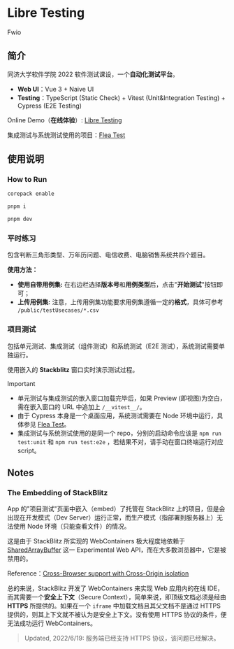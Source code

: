 # Libre Testing

Fwio

## 简介

同济大学软件学院 2022 软件测试课设，一个**自动化测试平台**。

- **Web UI**：Vue 3 + Naive UI
- **Testing**：TypeScript (Static Check) + Vitest (Unit&Integration Testing) + Cypress (E2E Testing)

Online Demo（**在线体验**）: [Libre Testing](https://libre-testing.vercel.app)

集成测试与系统测试使用的项目：[Flea Test](https://github.com/3fuyang/flea-test)

## 使用说明

### How to Run

```bash
corepack enable

pnpm i

pnpm dev
```

### 平时练习

包含判断三角形类型、万年历问题、电信收费、电脑销售系统共四个题目。

**使用方法：**

+ **使用自带用例集:** 在右边栏选择**版本号**和**用例类型**后，点击"**开始测试**"按钮即可；
+ **上传用例集:** 注意，上传用例集功能要求用例集遵循一定的**格式**，具体可参考 `/public/testUsecases/*.csv`

### 项目测试

包括单元测试、集成测试（组件测试）和系统测试（E2E 测试），系统测试需要单独运行。

使用嵌入的 **Stackblitz** 窗口实时演示测试过程。

> [!IMPORTANT]
> + 单元测试与集成测试的嵌入窗口加载完毕后，如果 Preview (即视图)为空白，需在嵌入窗口的 URL 中追加上 `/__vitest__/`。
> + 由于 Cypress 本身是一个桌面应用，系统测试需要在 Node 环境中运行，具体参见 [Flea Test](https://github.com/3fuyang/flea-test)。
> + 集成测试与系统测试使用的是同一个 repo，分别的启动命令应该是 `npm run test:unit` 和 `npm run test:e2e` ，若结果不对，请手动在窗口终端运行对应 script。

## Notes

### The Embedding of StackBlitz

App 的"项目测试"页面中嵌入（embed）了托管在 StackBlitz 上的项目，但是会出现在开发模式（Dev Server）运行正常，而生产模式（指部署到服务器上）无法使用 Node 环境（只能查看文件）的情况。

这是由于 StackBlitz 所实现的 WebContainers 极大程度地依赖于 [SharedArrayBuffer](https://developer.mozilla.org/en-US/docs/Web/JavaScript/Reference/Global_Objects/SharedArrayBuffer) 这一 Experimental Web API，而在大多数浏览器中，它是被禁用的。

Reference：[Cross-Browser support with Cross-Origin isolation](https://blog.stackblitz.com/posts/cross-browser-with-coop-coep/)

总的来说，StackBlitz 开发了 WebContainers 来实现 Web 应用内的在线 IDE，而其需要一个**安全上下文**（Secure Context），简单来说，即顶级文档必须是经由 **HTTPS** 所提供的。如果在一个 `iframe` 中加载文档且其父文档不是通过 HTTPS 提供的，则其上下文就不被认为是安全上下文。没有使用 HTTPS 协议的条件，便无法成功运行 WebContainers。

> Updated, 2022/6/19: 服务端已经支持 HTTPS 协议，该问题已经解决。
